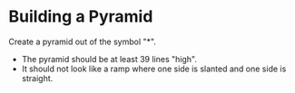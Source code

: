 # Building a Pyramid

Create a pyramid out of the symbol "*".

- The pyramid should be at least 39 lines "high". 
- It should not look like a ramp where one side is slanted and one side is straight. 
